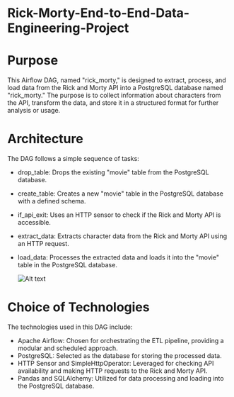 # Rick-Morty-End-to-End-Data-Engineering-Project

# Purpose
This Airflow DAG, named "rick_morty," is designed to extract, process, and load data from the Rick and Morty API into a PostgreSQL database named "rick_morty." The purpose is to collect information about characters from the API, transform the data, and store it in a structured format for further analysis or usage.

# Architecture
The DAG follows a simple sequence of tasks:
- drop_table: Drops the existing "movie" table from the PostgreSQL database.
- create_table: Creates a new "movie" table in the PostgreSQL database with a defined schema.
- if_api_exit: Uses an HTTP sensor to check if the Rick and Morty API is accessible.
- extract_data: Extracts character data from the Rick and Morty API using an HTTP request.
- load_data: Processes the extracted data and loads it into the "movie" table in the PostgreSQL database.

  ![Alt text](https://drive.google.com/file/d/11raiXqrht-kKpX7HppP8iaKXgJmUX-nG/view?usp=sharing)

# Choice of Technologies
The technologies used in this DAG include:
- Apache Airflow: Chosen for orchestrating the ETL pipeline, providing a modular and scheduled approach.
- PostgreSQL: Selected as the database for storing the processed data.
- HTTP Sensor and SimpleHttpOperator: Leveraged for checking API availability and making HTTP requests to the Rick and Morty API.
- Pandas and SQLAlchemy: Utilized for data processing and loading into the PostgreSQL database.
